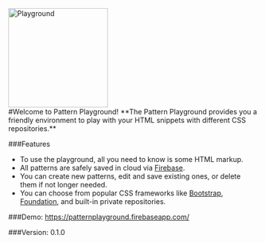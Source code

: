 <div><img src="https://patternplayground.firebaseapp.com/imgs/logo.svg" width="200" height="200" alt="Playground"></div>
#Welcome to Pattern Playground!
**The Pattern Playground provides you a friendly environment to play with your HTML snippets with different CSS repositories.**

###Features
* To use the playground, all you need to know is some HTML markup.
* All patterns are safely saved in cloud via [Firebase](https://www.firebase.com/).
* You can create new patterns, edit and save existing ones, or delete them if not longer needed.
* You can choose from popular CSS frameworks like [Bootstrap](http://getbootstrap.com/css/), [Foundation](http://foundation.zurb.com/docs/), and built-in private repositories.

###Demo:
https://patternplayground.firebaseapp.com/

###Version:
0.1.0
